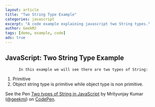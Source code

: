 ```yaml
---
layout: article
title: "Two String Type Example"
categories: javascript
excerpt: "A code example explaining javascript two String types."
author: GeekMJ
tags: [demo, example, code]
ads: true
---
```

## JavaScript: Two String Type Example

          In this example we will see there are two types of String:

1.  Primitive
2.  Object
        string type is primitive while object type is non primitive.

See the Pen [Two types of String in JavaScript](http://codepen.io/geekmj/pen/ydklx/) by Mrityunjay Kumar ([@geekmj](http://codepen.io/geekmj)) on [CodePen](http://codepen.io).

<script async src="//codepen.io/assets/embed/ei.js"></script>

